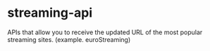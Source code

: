 # streaming-api
APIs that allow you to receive the updated URL of the most popular streaming sites. (example. euroStreaming)
